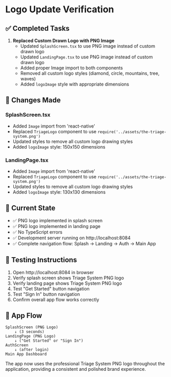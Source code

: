 # Logo Update Verification

## ✅ Completed Tasks

1. **Replaced Custom Drawn Logo with PNG Image**
   - Updated `SplashScreen.tsx` to use PNG image instead of custom drawn logo
   - Updated `LandingPage.tsx` to use PNG image instead of custom drawn logo
   - Added proper Image import to both components
   - Removed all custom logo styles (diamond, circle, mountains, tree, waves)
   - Added `logoImage` style with appropriate dimensions

## 🔧 Changes Made

### SplashScreen.tsx
- Added `Image` import from 'react-native'
- Replaced `TriageLogo` component to use `require('../assets/the-triage-system.png')`
- Updated styles to remove all custom logo drawing styles
- Added `logoImage` style: 150x150 dimensions

### LandingPage.tsx
- Added `Image` import from 'react-native'
- Replaced `TriageLogo` component to use `require('../assets/the-triage-system.png')`
- Updated styles to remove all custom logo drawing styles
- Added `logoImage` style: 130x130 dimensions

## 🎯 Current State

- ✅ PNG logo implemented in splash screen
- ✅ PNG logo implemented in landing page
- ✅ No TypeScript errors
- ✅ Development server running on http://localhost:8084
- ✅ Complete navigation flow: Splash → Landing → Auth → Main App

## 🚀 Testing Instructions

1. Open http://localhost:8084 in browser
2. Verify splash screen shows Triage System PNG logo
3. Verify landing page shows Triage System PNG logo
4. Test "Get Started" button navigation
5. Test "Sign In" button navigation
6. Confirm overall app flow works correctly

## 📱 App Flow

```
SplashScreen (PNG Logo) 
    ↓ (3 seconds)
LandingPage (PNG Logo)
    ↓ ("Get Started" or "Sign In")
AuthScreen
    ↓ (after login)
Main App Dashboard
```

The app now uses the professional Triage System PNG logo throughout the application, providing a consistent and polished brand experience.
